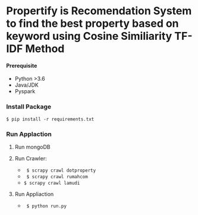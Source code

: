 # Propertify is Recomendation System to find the best property based on keyword using Cosine Similiarity TF-IDF Method

#### Prerequisite
- Python >3.6
- Java/JDK 
- Pyspark


### Install Package
`$ pip install -r requirements.txt`


### Run Applaction
1. Run mongoDB
2. Run Crawler: 
    - ` $ scrapy crawl dotproperty`
    - ` $ scrapy crawl rumahcom`
    - ` $ scrapy crawl lamudi `

3. Run Appliaction
    - ` $ python run.py`

